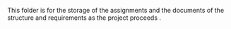 This folder is for the storage of the assignments and the documents of the structure and requirements as the project proceeds .
